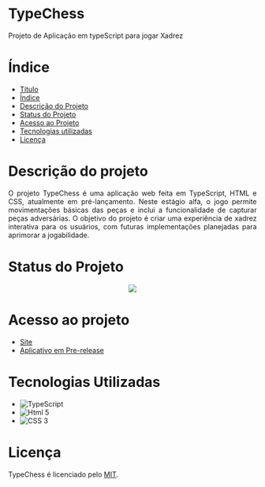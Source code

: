# TypeChess

Projeto de Aplicação em typeScript para jogar Xadrez

# Índice

- [Título](#Xadrez-em-TypeScript)
- [Índice](#índice)
- [Descrição do Projeto](#Descrição-do-projeto)
- [Status do Projeto](#Status-do-Projeto)
- [Acesso ao Projeto](#acesso-ao-projeto)
- [Tecnologias utilizadas](#Tecnologias-Utilizadas)
- [Licença](#Licença)

# Descrição do projeto

<p align="justify">O projeto TypeChess é uma aplicação web feita em TypeScript, HTML e CSS, atualmente em pré-lançamento. Neste estágio alfa, o jogo permite movimentações básicas das peças e inclui a funcionalidade de capturar peças adversárias. O objetivo do projeto é criar uma experiência de xadrez interativa para os usuários, com futuras implementações planejadas para aprimorar a jogabilidade.</p>

# Status do Projeto

<p align="center">
<img loading="lazy" src="https://img.shields.io/static/v1?label=STATUS&message=EM-DESEMVOLVIMENTO&color=RED&style=for-the-badge"/>
</p>

# Acesso ao projeto

- [Site](https://type-chess.vercel.app)
- [Aplicativo em Pre-release ](https://github.com/bruno-rodrigues0/type-chess/tags)

# Tecnologias Utilizadas

- ![TypeScript](https://img.shields.io/badge/TypeScript-007ACC?style=for-the-badge&logo=typescript&logoColor=white)
- ![Html 5](https://img.shields.io/badge/HTML5-E34F26?style=for-the-badge&logo=html5&logoColor=white)
- ![CSS 3](https://img.shields.io/badge/CSS3-1572B6?style=for-the-badge&logo=css3&logoColor=white)

# Licença

TypeChess é licenciado pelo <a href="LICENSE">MIT</a>.
